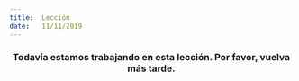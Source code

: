 ```yaml
---
title:  Lección
date:   11/11/2019
---
```


### <center>Todavía estamos trabajando en esta lección. Por favor, vuelva más tarde.</center>
